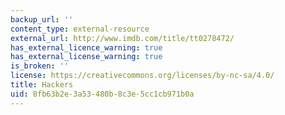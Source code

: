 ```yaml
---
backup_url: ''
content_type: external-resource
external_url: http://www.imdb.com/title/tt0278472/
has_external_licence_warning: true
has_external_license_warning: true
is_broken: ''
license: https://creativecommons.org/licenses/by-nc-sa/4.0/
title: Hackers
uid: 8fb63b2e-3a53-480b-8c3e-5cc1cb971b0a
---
```

